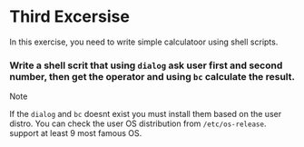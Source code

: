 # Third Excersise

In this exercise, you need to write simple calculatoor using shell scripts.

### Write a shell scrit that using `dialog` ask user first and second number, then get the operator and using `bc` calculate the result.

> [!NOTE]
> If the `dialog` and `bc` doesnt exist you must install them based on the user distro.
> You can check the user OS distribution from `/etc/os-release`. support at least 9 most famous OS.
